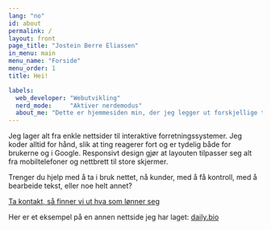 ```yaml
---
lang: "no"
id: about
permalink: /
layout: front
page_title: "Jostein Berre Eliassen"
in_menu: main
menu_name: "Forside"
menu_order: 1
title: Hei!

labels:
  web_developer: "Webutvikling"
  nerd_mode:     "Aktiver nerdemodus"
  about_me: "Dette er hjemmesiden min, der jeg legger ut forskjellige ting jeg driver med. Du får se deg litt omkring. Men ikke klikk på knappen under med mindre du er nørd."
---
```


Jeg lager alt fra enkle nettsider til interaktive forretningssystemer. Jeg koder alltid for hånd, slik at ting reagerer fort og er tydelig både for brukerne og i Google. Responsivt design gjør at layouten tilpasser seg alt fra mobiltelefoner og nettbrett til store skjermer.

Trenger du hjelp med å ta i bruk nettet, nå kunder, med å få kontroll, med å bearbeide tekst, eller noe helt annet? 

[Ta kontakt, så finner vi ut hva som lønner seg](/kontakt.html)

Her er et eksempel på en annen nettside jeg har laget: [daily.bio](//daily.bio)

